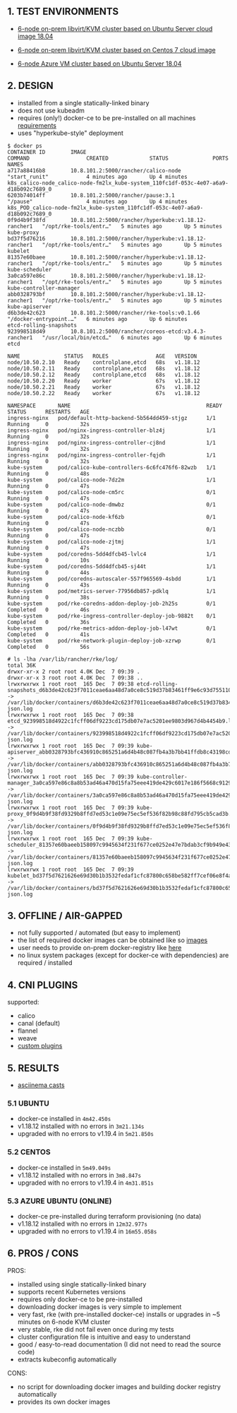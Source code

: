 ## 1. TEST ENVIRONMENTS

- [6-node on-prem libvirt/KVM cluster based on Ubuntu Server cloud image 18.04](https://github.com/sk4zuzu/vm-pool/blob/5753fcf35976439f108b9e7bbecbe886bd24fbaa/LIVE/u1/terragrunt.hcl#L25-L39)

- [6-node on-prem libvirt/KVM cluster based on Centos 7 cloud image](https://github.com/sk4zuzu/vm-pool/blob/5753fcf35976439f108b9e7bbecbe886bd24fbaa/LIVE/c1/terragrunt.hcl#L25-L39)

- [6-node Azure VM cluster based on Ubuntu Server 18.04](https://github.com/sk4zuzu/RESEARCH/tree/master/k8s-engines-on-prem/azure-ubuntu)

## 2. DESIGN

- installed from a single statically-linked binary
- does not use kubeadm
- requires (only!) docker-ce to be pre-installed on all machines [requirements](https://rancher.com/docs/rke/latest/en/os/)
- uses "hyperkube-style" deployment

```
$ docker ps
CONTAINER ID        IMAGE                                                 COMMAND                  CREATED             STATUS              PORTS               NAMES
a717a88416b8        10.8.101.2:5000/rancher/calico-node                   "start_runit"            4 minutes ago       Up 4 minutes                            k8s_calico-node_calico-node-fm2lx_kube-system_110fc1df-053c-4e07-a6a9-d18b092c7689_0
6203b74014ff        10.8.101.2:5000/rancher/pause:3.1                     "/pause"                 4 minutes ago       Up 4 minutes                            k8s_POD_calico-node-fm2lx_kube-system_110fc1df-053c-4e07-a6a9-d18b092c7689_0
0f9d4b9f38fd        10.8.101.2:5000/rancher/hyperkube:v1.18.12-rancher1   "/opt/rke-tools/entr…"   5 minutes ago       Up 5 minutes                            kube-proxy
bd37f5d76216        10.8.101.2:5000/rancher/hyperkube:v1.18.12-rancher1   "/opt/rke-tools/entr…"   5 minutes ago       Up 5 minutes                            kubelet
81357e60baee        10.8.101.2:5000/rancher/hyperkube:v1.18.12-rancher1   "/opt/rke-tools/entr…"   5 minutes ago       Up 5 minutes                            kube-scheduler
3a0ca597e86c        10.8.101.2:5000/rancher/hyperkube:v1.18.12-rancher1   "/opt/rke-tools/entr…"   5 minutes ago       Up 5 minutes                            kube-controller-manager
abb0328793bf        10.8.101.2:5000/rancher/hyperkube:v1.18.12-rancher1   "/opt/rke-tools/entr…"   5 minutes ago       Up 5 minutes                            kube-apiserver
d6b3de42c623        10.8.101.2:5000/rancher/rke-tools:v0.1.66             "/docker-entrypoint.…"   6 minutes ago       Up 6 minutes                            etcd-rolling-snapshots
923998518d49        10.8.101.2:5000/rancher/coreos-etcd:v3.4.3-rancher1   "/usr/local/bin/etcd…"   6 minutes ago       Up 6 minutes                            etcd
```
```
NAME              STATUS   ROLES               AGE   VERSION
node/10.50.2.10   Ready    controlplane,etcd   68s   v1.18.12
node/10.50.2.11   Ready    controlplane,etcd   68s   v1.18.12
node/10.50.2.12   Ready    controlplane,etcd   68s   v1.18.12
node/10.50.2.20   Ready    worker              67s   v1.18.12
node/10.50.2.21   Ready    worker              67s   v1.18.12
node/10.50.2.22   Ready    worker              67s   v1.18.12

NAMESPACE       NAME                                           READY   STATUS      RESTARTS   AGE
ingress-nginx   pod/default-http-backend-5b564dd459-stjgz      1/1     Running     0          32s
ingress-nginx   pod/nginx-ingress-controller-blz4j             1/1     Running     0          32s
ingress-nginx   pod/nginx-ingress-controller-cj8nd             1/1     Running     0          32s
ingress-nginx   pod/nginx-ingress-controller-fqjdh             1/1     Running     0          32s
kube-system     pod/calico-kube-controllers-6c6fc476f6-82wzb   1/1     Running     0          48s
kube-system     pod/calico-node-7dz2m                          1/1     Running     0          47s
kube-system     pod/calico-node-cm5rc                          0/1     Running     0          47s
kube-system     pod/calico-node-dmwbz                          0/1     Running     0          47s
kube-system     pod/calico-node-kf6zb                          0/1     Running     0          47s
kube-system     pod/calico-node-nczbb                          0/1     Running     0          47s
kube-system     pod/calico-node-zjtmj                          1/1     Running     0          47s
kube-system     pod/coredns-5dd4dfcb45-lvlc4                   1/1     Running     0          10s
kube-system     pod/coredns-5dd4dfcb45-sj44t                   1/1     Running     0          44s
kube-system     pod/coredns-autoscaler-557f965569-4sbdd        1/1     Running     0          43s
kube-system     pod/metrics-server-77956db857-pdklq            1/1     Running     0          38s
kube-system     pod/rke-coredns-addon-deploy-job-2h25s         0/1     Completed   0          46s
kube-system     pod/rke-ingress-controller-deploy-job-9882t    0/1     Completed   0          36s
kube-system     pod/rke-metrics-addon-deploy-job-l47wt         0/1     Completed   0          41s
kube-system     pod/rke-network-plugin-deploy-job-xzrwp        0/1     Completed   0          56s
```
```
# ls -lha /var/lib/rancher/rke/log/
total 36K
drwxr-xr-x 2 root root 4.0K Dec  7 09:39 .
drwxr-xr-x 3 root root 4.0K Dec  7 09:38 ..
lrwxrwxrwx 1 root root  165 Dec  7 09:38 etcd-rolling-snapshots_d6b3de42c623f7011ceae6aa48d7a0ce8c519d37b83461ff9e6c93d755110af5.log -> /var/lib/docker/containers/d6b3de42c623f7011ceae6aa48d7a0ce8c519d37b83461ff9e6c93d755110af5/d6b3de42c623f7011ceae6aa48d7a0ce8c519d37b83461ff9e6c93d755110af5-json.log
lrwxrwxrwx 1 root root  165 Dec  7 09:38 etcd_923998518d4922c1fcff06df9223cd175db07e7ac5201ee9803d967d4b4454b9.log -> /var/lib/docker/containers/923998518d4922c1fcff06df9223cd175db07e7ac5201ee9803d967d4b4454b9/923998518d4922c1fcff06df9223cd175db07e7ac5201ee9803d967d4b4454b9-json.log
lrwxrwxrwx 1 root root  165 Dec  7 09:39 kube-apiserver_abb0328793bfc436910c865251a6d4b48c087fb4a3b7bb41ffdb8c43198cd3e9.log -> /var/lib/docker/containers/abb0328793bfc436910c865251a6d4b48c087fb4a3b7bb41ffdb8c43198cd3e9/abb0328793bfc436910c865251a6d4b48c087fb4a3b7bb41ffdb8c43198cd3e9-json.log
lrwxrwxrwx 1 root root  165 Dec  7 09:39 kube-controller-manager_3a0ca597e86c8a8b53ad46a470d15fa75eee419de429c6017e186f5668c91297.log -> /var/lib/docker/containers/3a0ca597e86c8a8b53ad46a470d15fa75eee419de429c6017e186f5668c91297/3a0ca597e86c8a8b53ad46a470d15fa75eee419de429c6017e186f5668c91297-json.log
lrwxrwxrwx 1 root root  165 Dec  7 09:39 kube-proxy_0f9d4b9f38fd9329b8ffd7ed53c1e09e75ec5ef536f82b98c88fd795cb5cad3b.log -> /var/lib/docker/containers/0f9d4b9f38fd9329b8ffd7ed53c1e09e75ec5ef536f82b98c88fd795cb5cad3b/0f9d4b9f38fd9329b8ffd7ed53c1e09e75ec5ef536f82b98c88fd795cb5cad3b-json.log
lrwxrwxrwx 1 root root  165 Dec  7 09:39 kube-scheduler_81357e60baeeb158097c9945634f231f677ce0252e47e7bdab3cf9b949e43a67.log -> /var/lib/docker/containers/81357e60baeeb158097c9945634f231f677ce0252e47e7bdab3cf9b949e43a67/81357e60baeeb158097c9945634f231f677ce0252e47e7bdab3cf9b949e43a67-json.log
lrwxrwxrwx 1 root root  165 Dec  7 09:39 kubelet_bd37f5d7621626e69d30b1b3532fedaf1cfc87800c658be582ff7cef06e8f4af.log -> /var/lib/docker/containers/bd37f5d7621626e69d30b1b3532fedaf1cfc87800c658be582ff7cef06e8f4af/bd37f5d7621626e69d30b1b3532fedaf1cfc87800c658be582ff7cef06e8f4af-json.log
```

## 3. OFFLINE / AIR-GAPPED

- not fully supported / automated (but easy to implement)
- the list of required docker images can be obtained like so [images](https://github.com/sk4zuzu/RESEARCH/blob/master/k8s-engines-on-prem/rke/Makefile#L10-L11)
- user needs to provide on-prem docker-registry like [here](https://github.com/sk4zuzu/RESEARCH/blob/a8fcf2a6689fe84b5756afc668de1777d0139c23/k8s-engines-on-prem/rke/docker-compose.yml#L16-L24)
- no linux system packages (except for docker-ce with dependencies) are required / installed

## 4. CNI PLUGINS

supported:
- calico
- canal (default)
- flannel
- weave
- [custom plugins](https://rancher.com/docs/rke/latest/en/config-options/add-ons/network-plugins/custom-network-plugin-example/)

## 5. RESULTS

- [asciinema casts](https://github.com/sk4zuzu/RESEARCH/tree/master/k8s-engines-on-prem/rke/docs)

### 5.1 UBUNTU

- docker-ce installed in `4m42.450s`
- v1.18.12 installed with no errors in `3m21.134s`
- upgraded with no errors to v1.19.4 in `5m21.850s`

### 5.2 CENTOS

- docker-ce installed in `5m49.049s`
- v1.18.12 installed with no errors in `3m8.847s`
- upgraded with no errors to v1.19.4 in `4m31.851s`

### 5.3 AZURE UBUNTU (ONLINE)

- docker-ce pre-installed during terraform provisioning (no data)
- v1.18.12 installed with no errors in `12m32.977s`
- upgraded with no errors to v1.19.4 in `16m55.058s`

## 6. PROS / CONS

PROS:
- installed using single statically-linked binary
- supports recent Kubernetes versions
- requires only docker-ce to be pre-installed
- downloading docker images is very simple to implement
- very fast, rke (with pre-installed docker-ce) installs or upgrades in ~5 minutes on 6-node KVM cluster
- very stable, rke did not fail even once during my tests
- cluster configuration file is intuitive and easy to understand
- good / easy-to-read documentation (I did not need to read the source code)
- extracts kubeconfig automatically

CONS:
- no script for downloading docker images and building docker registry automatically
- provides its own docker images
